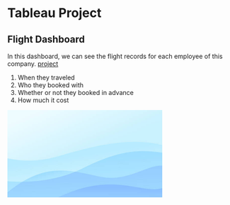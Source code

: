 # Tableau Project
## Flight Dashboard
In this dashboard, we can see the flight records for each employee of this company.
<a href="https://www.google.com">project</a>

<ol>
  <li>When they traveled</li>
  <li>Who they booked with</li>
  <li>Whether or not they booked in advance</li>
  <li>How much it cost</li>
</ol>
<img src ="https://raw.githubusercontent.com/JamesonHanna/excel-project/6e2f96f9dd1cdeb8f5a4701572fe45a7b7ffde44/bgstock.jpg" width="350" height="auto" >

